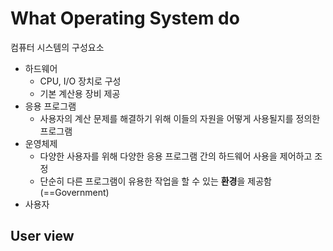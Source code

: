 # What Operating System do
   
컴퓨터 시스템의 구성요소
- 하드웨어
  - CPU, I/O 장치로 구성
  - 기본 계산용 장비 제공
- 응용 프로그램
  - 사용자의 계산 문제를 해결하기 위해 이들의 자원을 어떻게 사용될지를 정의한 프로그램
- 운영체제
  - 다양한 사용자를 위해 다양한 응용 프로그램 간의 하드웨어 사용을 제어하고 조정
  - 단순히 다른 프로그램이 유용한 작업을 할 수 있는 **환경**을 제공함(==Government)
- 사용자

## User view


